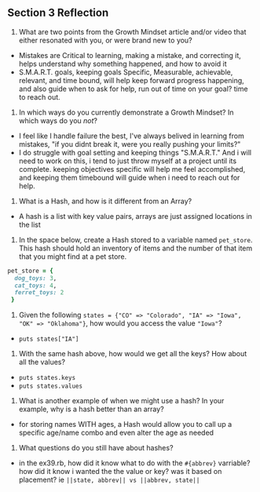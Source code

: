 ## Section 3 Reflection

1. What are two points from the Growth Mindset article and/or video that either resonated with you, or were brand new to you?
  * Mistakes are Critical to learning, making a mistake, and correcting it, helps understand why something happened, and how to avoid it
  * S.M.A.R.T. goals, keeping goals Specific, Measurable, achievable, relevant, and time bound, will help keep forward progress happening, and also guide when to ask for help, run out of time on your goal? time to reach out.
1. In which ways do you currently demonstrate a Growth Mindset? In which ways do you _not_?
  * I feel like I handle failure the best, I've always belived in learning from mistakes, "if you didnt break it, were you really pushing your limits?"
  * I do struggle with goal setting and keeping things "S.M.A.R.T." And i will need to work on this, i tend to just throw myself at a project until its complete.  keeping objectives specific will help me feel accomplished, and keeping them timebound will guide when i need to reach out for help.
1. What is a Hash, and how is it different from an Array?
  * A hash is a list with key value pairs, arrays are just assigned locations in the list
1. In the space below, create a Hash stored to a variable named `pet_store`.  This hash should hold an inventory of items and the number of that item that you might find at a pet store.
  ```ruby
  pet_store = {
    dog_toys: 3,
    cat_toys: 4,
    ferret_toys: 2
   }
  ```

1. Given the following `states = {"CO" => "Colorado", "IA" => "Iowa", "OK" => "Oklahoma"}`, how would you access the value `"Iowa"`?
  * `puts states["IA"]`
1. With the same hash above, how would we get all the keys?  How about all the values?
  * `puts states.keys`
  * `puts states.values`
1. What is another example of when we might use a hash?  In your example, why is a hash better than an array?
  * for storing names WITH ages, a Hash would allow you to call up a specific age/name combo and even alter the age as needed
1. What questions do you still have about hashes?
  * in the ex39.rb, how did it know what to do with the `#{abbrev}` varriable? how did it know i wanted the the value or key? was it based on placement? ie `||state, abbrev|| vs ||abbrev, state||`

